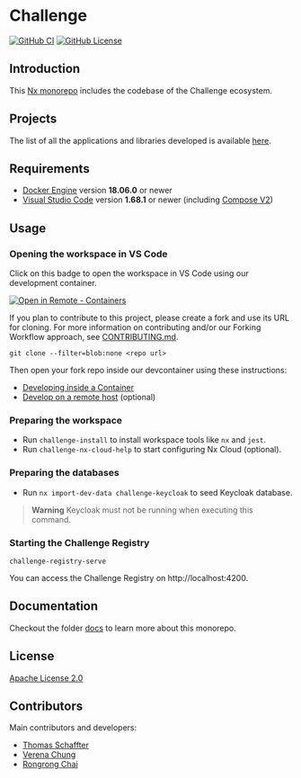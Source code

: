 # Challenge

[![GitHub CI](https://img.shields.io/github/workflow/status/Sage-Bionetworks/challenge-registry/CI.svg?color=007acc&labelColor=555555&logoColor=ffffff&style=for-the-badge&logo=github)](https://github.com/Sage-Bionetworks/challenge-registry/actions)
[![GitHub License](https://img.shields.io/github/license/Sage-Bionetworks/challenge-registry.svg?color=007acc&labelColor=555555&logoColor=ffffff&style=for-the-badge&logo=github)](https://github.com/Sage-Bionetworks/challenge-registry/blob/main/LICENSE)
<!-- [![Coverage Status](https://img.shields.io/coveralls/github/Sage-Bionetworks/challenge-registry.svg?color=007acc&labelColor=555555&logoColor=ffffff&style=for-the-badge&label=coverage&logo=Coveralls)](https://coveralls.io/github/Sage-Bionetworks/challenge-registry?branch=main) -->

## Introduction

This [Nx monorepo](https://nx.dev/) includes the codebase of the Challenge ecosystem.

## Projects

The list of all the applications and libraries developed is available [here](docs/projects.md).

## Requirements

- [Docker Engine] version **18.06.0** or newer
- [Visual Studio Code] version **1.68.1** or newer (including [Compose V2][compose-v2])

## Usage

### Opening the workspace in VS Code

Click on this badge to open the workspace in VS Code using our development container.

[![Open in Remote - Containers](https://img.shields.io/static/v1?label=Remote%20-%20Containers&message=Open&color=blue&logo=visualstudiocode&style=for-the-badge)](https://vscode.dev/redirect?url=vscode://ms-vscode-remote.remote-containers/cloneInVolume?url=https://github.com/Sage-Bionetworks/challenge-registry "Open in VS Code Remote - Containers")

If you plan to contribute to this project, please create a fork and use its URL for cloning. For
more information on contributing and/or our Forking Workflow approach, see
[CONTRIBUTING.md](.github/CONTRIBUTING.md).

    git clone --filter=blob:none <repo url>

Then open your fork repo inside our devcontainer using these instructions:

- [Developing inside a Container](./docs/devcontainer.md)
- [Develop on a remote host](./docs/develop-on-a-remote-host.md) (optional)

### Preparing the workspace

- Run `challenge-install` to install workspace tools like `nx` and `jest`.
- Run `challenge-nx-cloud-help` to start configuring Nx Cloud (optional).

### Preparing the databases

- Run `nx import-dev-data challenge-keycloak` to seed Keycloak database.

> **Warning** Keycloak must not be running when executing this command.

### Starting the Challenge Registry

    challenge-registry-serve

You can access the Challenge Registry on http://localhost:4200.

## Documentation

Checkout the folder [docs](./docs) to learn more about this monorepo.

## License

[Apache License 2.0]

## Contributors

Main contributors and developers:

- [Thomas Schaffter](https://github.com/tschaffter)
- [Verena Chung](https://github.com/vpchung)
- [Rongrong Chai](https://github.com/rrchai)

<!-- <a href="https://github.com/Sage-Bionetworks/challenge-registry/graphs/contributors">
  <img src="https://contrib.rocks/image?repo=Sage-Bionetworks/challenge-registry" width="20%"/>
</a> -->

<!-- Links -->

[Docker Engine]: https://docs.docker.com/get-docker/
[compose-v2]: https://docs.docker.com/compose/cli-command/
[Visual Studio Code]: https://code.visualstudio.com/
[Apache License 2.0]: https://github.com/Sage-Bionetworks/challenge-registry/blob/main/LICENSE.txt
